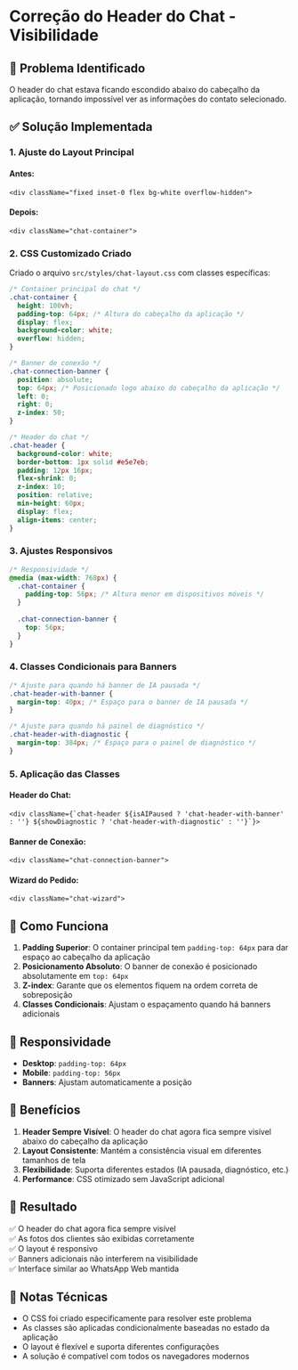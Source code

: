 # Correção do Header do Chat - Visibilidade

## 🎯 Problema Identificado
O header do chat estava ficando escondido abaixo do cabeçalho da aplicação, tornando impossível ver as informações do contato selecionado.

## ✅ Solução Implementada

### 1. Ajuste do Layout Principal

#### Antes:
```tsx
<div className="fixed inset-0 flex bg-white overflow-hidden">
```

#### Depois:
```tsx
<div className="chat-container">
```

### 2. CSS Customizado Criado

Criado o arquivo `src/styles/chat-layout.css` com classes específicas:

```css
/* Container principal do chat */
.chat-container {
  height: 100vh;
  padding-top: 64px; /* Altura do cabeçalho da aplicação */
  display: flex;
  background-color: white;
  overflow: hidden;
}

/* Banner de conexão */
.chat-connection-banner {
  position: absolute;
  top: 64px; /* Posicionado logo abaixo do cabeçalho da aplicação */
  left: 0;
  right: 0;
  z-index: 50;
}

/* Header do chat */
.chat-header {
  background-color: white;
  border-bottom: 1px solid #e5e7eb;
  padding: 12px 16px;
  flex-shrink: 0;
  z-index: 10;
  position: relative;
  min-height: 60px;
  display: flex;
  align-items: center;
}
```

### 3. Ajustes Responsivos

```css
/* Responsividade */
@media (max-width: 768px) {
  .chat-container {
    padding-top: 56px; /* Altura menor em dispositivos móveis */
  }
  
  .chat-connection-banner {
    top: 56px;
  }
}
```

### 4. Classes Condicionais para Banners

```css
/* Ajuste para quando há banner de IA pausada */
.chat-header-with-banner {
  margin-top: 40px; /* Espaço para o banner de IA pausada */
}

/* Ajuste para quando há painel de diagnóstico */
.chat-header-with-diagnostic {
  margin-top: 384px; /* Espaço para o painel de diagnóstico */
}
```

### 5. Aplicação das Classes

#### Header do Chat:
```tsx
<div className={`chat-header ${isAIPaused ? 'chat-header-with-banner' : ''} ${showDiagnostic ? 'chat-header-with-diagnostic' : ''}`}>
```

#### Banner de Conexão:
```tsx
<div className="chat-connection-banner">
```

#### Wizard do Pedido:
```tsx
<div className="chat-wizard">
```

## 🔧 Como Funciona

1. **Padding Superior**: O container principal tem `padding-top: 64px` para dar espaço ao cabeçalho da aplicação
2. **Posicionamento Absoluto**: O banner de conexão é posicionado absolutamente em `top: 64px`
3. **Z-index**: Garante que os elementos fiquem na ordem correta de sobreposição
4. **Classes Condicionais**: Ajustam o espaçamento quando há banners adicionais

## 📱 Responsividade

- **Desktop**: `padding-top: 64px`
- **Mobile**: `padding-top: 56px`
- **Banners**: Ajustam automaticamente a posição

## 🎨 Benefícios

1. **Header Sempre Visível**: O header do chat agora fica sempre visível abaixo do cabeçalho da aplicação
2. **Layout Consistente**: Mantém a consistência visual em diferentes tamanhos de tela
3. **Flexibilidade**: Suporta diferentes estados (IA pausada, diagnóstico, etc.)
4. **Performance**: CSS otimizado sem JavaScript adicional

## 🚀 Resultado

✅ O header do chat agora fica sempre visível  
✅ As fotos dos clientes são exibidas corretamente  
✅ O layout é responsivo  
✅ Banners adicionais não interferem na visibilidade  
✅ Interface similar ao WhatsApp Web mantida  

## 📝 Notas Técnicas

- O CSS foi criado especificamente para resolver este problema
- As classes são aplicadas condicionalmente baseadas no estado da aplicação
- O layout é flexível e suporta diferentes configurações
- A solução é compatível com todos os navegadores modernos
